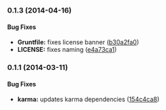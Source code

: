 <a name="0.1.3"></a>
### 0.1.3 (2014-04-16)


#### Bug Fixes

* **Gruntfile:** fixes license banner ([b30a2fa0](https://github.com/sofa/sofa-url-parser-service/commit/b30a2fa08635d02c487097eff86cd75e5f5863b6))
* **LICENSE:** fixes naming ([e4a73ca1](https://github.com/sofa/sofa-url-parser-service/commit/e4a73ca17248b2c543d299d0279ba57475919c7f))


<a name="0.1.1"></a>
### 0.1.1 (2014-03-11)


#### Bug Fixes

* **karma:** updates karma dependencies ([154c4ca8](https://github.com/sofa/sofa-url-parser-service/commit/154c4ca80eb5d650d59a60bd37e08fa8ffdd5f74))

